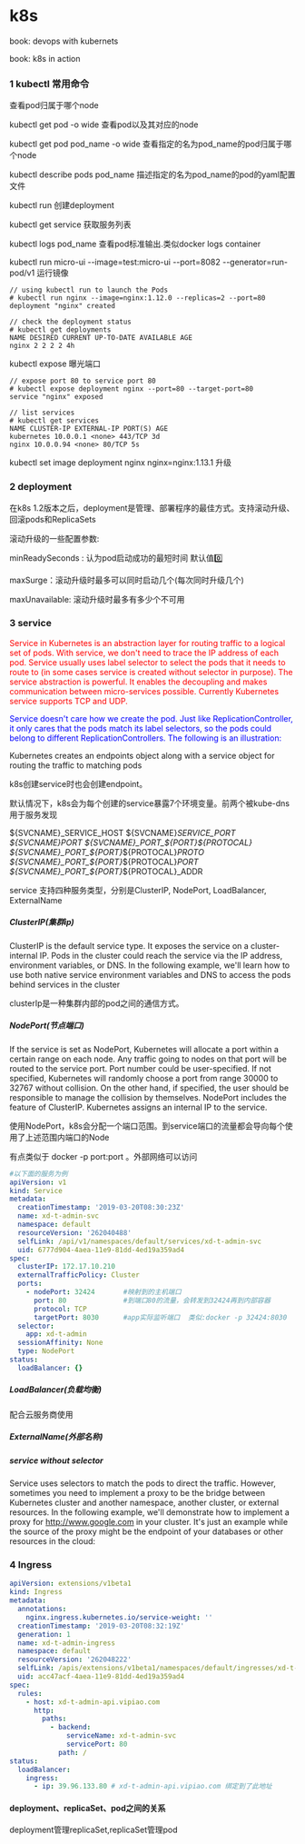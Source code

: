 # k8s

book: devops with kubernets

book: k8s in action

### 1 kubectl 常用命令

查看pod归属于哪个node

kubectl get pod -o wide							  查看pod以及其对应的node

kubectl get pod pod_name -o wide  		查看指定的名为pod_name的pod归属于哪个node

kubectl describe pods pod_name			 描述指定的名为pod_name的pod的yaml配置文件

kubectl run 												   创建deployment

kubectl get service   									获取服务列表

kubectl logs pod_name							  查看pod标准输出.类似docker logs container

kubectl run micro-ui --image=test:micro-ui --port=8082 --generator=run-pod/v1  运行镜像

~~~shell
// using kubectl run to launch the Pods
# kubectl run nginx --image=nginx:1.12.0 --replicas=2 --port=80
deployment "nginx" created

// check the deployment status
# kubectl get deployments
NAME DESIRED CURRENT UP-TO-DATE AVAILABLE AGE
nginx 2 2 2 2 4h
~~~

kubectl expose 曝光端口

~~~shell
// expose port 80 to service port 80
# kubectl expose deployment nginx --port=80 --target-port=80
service "nginx" exposed

// list services
# kubectl get services
NAME CLUSTER-IP EXTERNAL-IP PORT(S) AGE
kubernetes 10.0.0.1 <none> 443/TCP 3d
nginx 10.0.0.94 <none> 80/TCP 5s
~~~

kubectl set image deployment nginx nginx=nginx:1.13.1 升级

### 2 deployment

在k8s 1.2版本之后，deployment是管理、部署程序的最佳方式。支持滚动升级、回滚pods和ReplicaSets

滚动升级的一些配置参数:

minReadySeconds : 认为pod启动成功的最短时间  默认值:zero:

maxSurge：滚动升级时最多可以同时启动几个(每次同时升级几个)

maxUnavailable:  滚动升级时最多有多少个不可用

### 3 service

<font color="red"> Service in Kubernetes is an abstraction layer for routing traffic to a logical set of
pods. With service, we don't need to trace the IP address of each pod. Service usually
uses label selector to select the pods that it needs to route to (in some cases service is
created without selector in purpose). The service abstraction is powerful. It enables
the decoupling and makes communication between micro-services possible.
Currently Kubernetes service supports TCP and UDP. </font>

<font color="blue"> Service doesn't care how we create the pod. Just like ReplicationController, it only
cares that the pods match its label selectors, so the pods could belong to different
ReplicationControllers. The following is an illustration:</font>

Kubernetes creates an endpoints object along with a service object for routing the traffic to matching pods

k8s创建service时也会创建endpoint。



默认情况下，k8s会为每个创建的service暴露7个环境变量。前两个被kube-dns用于服务发现

${SVCNAME}_SERVICE_HOST
${SVCNAME}_SERVICE_PORT
${SVCNAME}_PORT
${SVCNAME}_PORT_${PORT}_${PROTOCAL}
${SVCNAME}_PORT_${PORT}_${PROTOCAL}_PROTO
${SVCNAME}_PORT_${PORT}_${PROTOCAL}_PORT
${SVCNAME}_PORT_${PORT}_${PROTOCAL}_ADDR

service 支持四种服务类型，分别是ClusterIP, NodePort, LoadBalancer, ExternalName

##### ClusterIP(集群ip)

ClusterIP is the default service type. It exposes the service on a cluster-internal IP.
Pods in the cluster could reach the service via the IP address, environment variables,
or DNS. In the following example, we'll learn how to use both native service
environment variables and DNS to access the pods behind services in the cluster

clusterIp是一种集群内部的pod之间的通信方式。

##### NodePort(节点端口)

If the service is set as NodePort, Kubernetes will allocate a port within a certain
range on each node. Any traffic going to nodes on that port will be routed to the
service port. Port number could be user-specified. If not specified, Kubernetes will
randomly choose a port from range 30000 to 32767 without collision. On the other
hand, if specified, the user should be responsible to manage the collision by
themselves. NodePort includes the feature of ClusterIP. Kubernetes assigns an
internal IP to the service. 

使用NodePort，k8s会分配一个端口范围。到service端口的流量都会导向每个使用了上述范围内端口的Node

有点类似于 docker -p port:port 。外部网络可以访问



~~~yaml
#以下面的服务为例
apiVersion: v1
kind: Service
metadata:
  creationTimestamp: '2019-03-20T08:30:23Z'
  name: xd-t-admin-svc
  namespace: default
  resourceVersion: '262040488'
  selfLink: /api/v1/namespaces/default/services/xd-t-admin-svc
  uid: 6777d904-4aea-11e9-81dd-4ed19a359ad4
spec:
  clusterIP: 172.17.10.210
  externalTrafficPolicy: Cluster
  ports:
    - nodePort: 32424 		#映射到的主机端口
      port: 80 				#到端口80的流量，会转发到32424再到内部容器
      protocol: TCP
      targetPort: 8030 		#app实际监听端口  类似:docker -p 32424:8030
  selector:
    app: xd-t-admin
  sessionAffinity: None
  type: NodePort
status:
  loadBalancer: {}
~~~



##### LoadBalancer(负载均衡)

配合云服务商使用

##### ExternalName(外部名称)

##### service without selector

Service uses selectors to match the pods to direct the traffic. However, sometimes
you need to implement a proxy to be the bridge between Kubernetes cluster and
another namespace, another cluster, or external resources. In the following example,
we'll demonstrate how to implement a proxy for http://www.google.com in your cluster.
It's just an example while the source of the proxy might be the endpoint of your
databases or other resources in the cloud:



### 4 Ingress

~~~yaml
apiVersion: extensions/v1beta1
kind: Ingress
metadata:
  annotations:
    nginx.ingress.kubernetes.io/service-weight: ''
  creationTimestamp: '2019-03-20T08:32:19Z'
  generation: 1
  name: xd-t-admin-ingress
  namespace: default
  resourceVersion: '262048222'
  selfLink: /apis/extensions/v1beta1/namespaces/default/ingresses/xd-t-admin-ingress
  uid: acc47acf-4aea-11e9-81dd-4ed19a359ad4
spec:
  rules:
    - host: xd-t-admin-api.vipiao.com
      http:
        paths:
          - backend:
              serviceName: xd-t-admin-svc
              servicePort: 80
            path: /
status:
  loadBalancer:
    ingress:
      - ip: 39.96.133.80 # xd-t-admin-api.vipiao.com 绑定到了此地址

~~~



#### deployment、replicaSet、pod之间的关系

deployment管理replicaSet,replicaSet管理pod